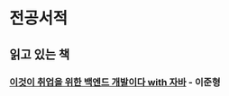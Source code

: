 # 전공서적
## 읽고 있는 책
### [이것이 취업을 위한 백엔드 개발이다 with 자바](https://www.yes24.com/Product/Goods/124434554) - 이준형
